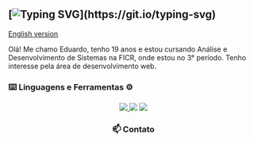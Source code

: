 ## [![Typing SVG](https://readme-typing-svg.herokuapp.com?font=Fira+Code&pause=1000&color=DA2EF7&width=435&lines=%F0%9F%91%BE+Ol%C3%A1+mundo%2C+me+chamo+%3CLu%C3%ADs%3E!)](https://git.io/typing-svg)
  [English version](README_en.md)

Olá! Me chamo Eduardo, tenho 19 anos e estou cursando Análise e Desenvolvimento de Sistemas na FICR, onde estou no 3° período. Tenho interesse pela área de desenvolvimento web.

<p align="center">
<h3>⌨️ Linguagens e Ferramentas ⚙️</h3>
</p>

<p align="center">
<a href="https://skillicons.dev">
<img src="https://www.google.com/search?q=https://skillicons.dev/icons%3Fi%3Djava,js,ts,spring,nodejs,react,html,css,postgresql,mysql,vscode,idea,git,github" />
</a>
<img src="https://www.google.com/search?q=https://custom-icon-badges.demolab.com/badge/-DBeaver-4E4D4D%3Fstyle%3Dfor-the-badge%26logo%3Ddbeaver%26logoColor%3Dwhite" />
<img src="https://www.google.com/search?q=https://custom-icon-badges.demolab.com/badge/-Insomnia-5849be%3Fstyle%3Dfor-the-badge%26logo%3Dinsomnia%26logoColor%3Dwhite" />
</p>

<div align="center">

<h3> 📫 Contato </h3>

</div>
